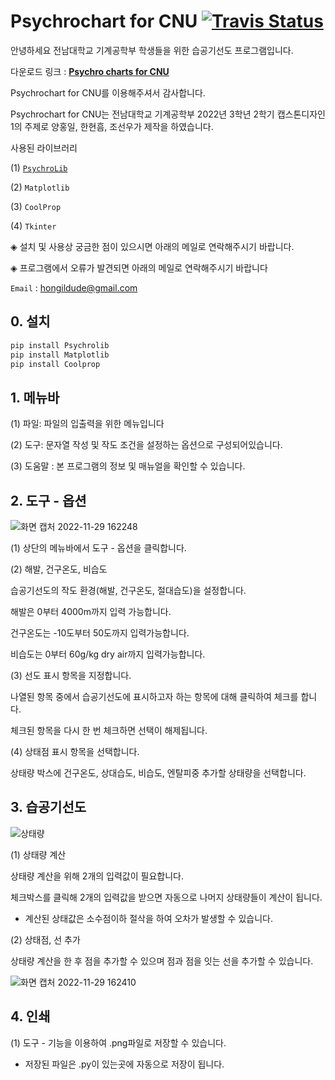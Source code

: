 # Psychrochart for CNU [![Travis Status](https://travis-ci.org/azogue/psychrochart.svg?branch=master)](https://github.com/Hongildude/Psychrochart-for-CNU) 


안녕하세요 전남대학교 기계공학부 학생들을 위한 습공기선도 프로그램입니다. 

다운로드 링크 :  **[Psychro charts for CNU](https://github.com/Hongildude/Psychrochart-for-CNU)** 

Psychrochart for CNU를 이용해주셔서 감사합니다.

Psychrochart for CNU는 전남대학교 기계공학부 2022년 3학년 2학기 캡스톤디자인1의 주제로 양홍일, 한현흠, 조선우가 제작을 하였습니다.

사용된 라이브러리 

(1) [`PsychroLib`](https://github.com/psychrometrics/psychrolib)

(2) `Matplotlib`

(3) `CoolProp`

(4) `Tkinter`

◈ 설치 및 사용상 궁금한 점이 있으시면 아래의 메일로 연락해주시기 바랍니다.

◈ 프로그램에서 오류가 발견되면 아래의 메일로 연락해주시기 바랍니다

`Email` : hongildude@gmail.com

## 0. 설치

```Bash
pip install Psychrolib
pip install Matplotlib
pip install Coolprop
```

## 1. 메뉴바

(1) 파일: 파일의 입출력을 위한 메뉴입니다

(2) 도구: 문자열 작성 및 작도 조건을 설정하는 옵션으로 구성되어있습니다.

(3) 도움말 : 본 프로그램의 정보 및 매뉴얼을 확인할 수 있습니다.

## 2. 도구 - 옵션

![화면 캡처 2022-11-29 162248](https://user-images.githubusercontent.com/96619234/204464665-6411aeff-c6a4-4a83-bc9d-a40797a06e71.png)

(1) 상단의 메뉴바에서 도구 - 옵션을 클릭합니다.

(2) 해발, 건구온도, 비습도

습공기선도의 작도 환경(해발, 건구온도, 절대습도)을 설정합니다.

해발은 0부터 4000m까지 입력 가능합니다.

건구온도는 -10도부터 50도까지 입력가능합니다.

비습도는 0부터 60g/kg dry air까지 입력가능합니다.

(3) 선도 표시 항목을 지정합니다.

나열된 항목 중에서 습공기선도에 표시하고자 하는 항목에 대해 클릭하여 체크를 합니다.

체크된 항목을 다시 한 번 체크하면 선택이 해제됩니다.

(4) 상태점 표시 항목을 선택합니다.

상태량 박스에 건구온도, 상대습도, 비습도, 엔탈피중 추가할 상태량을 선택합니다.

## 3. 습공기선도
![상태량](https://user-images.githubusercontent.com/96619234/204464368-2cccf3b5-6fe2-4a1e-bf00-abb7f2dd13a0.png)

(1) 상태량 계산 

상태량 계산을 위해 2개의 입력값이 필요합니다. 

체크박스를 클릭해 2개의 입력값을 받으면 자동으로 나머지 상태량들이 계산이 됩니다.

- 계산된 상태값은 소수점이하 절삭을 하여 오차가 발생할 수 있습니다.

(2) 상태점, 선 추가 

상태량 계산을 한 후 점을 추가할 수 있으며 점과 점을 잇는 선을 추가할 수 있습니다.

![화면 캡처 2022-11-29 162410](https://user-images.githubusercontent.com/96619234/204465020-e4e46d28-b158-4947-9d63-bf76dc58e740.png)


## 4. 인쇄

(1) 도구 -  기능을 이용하여 .png파일로 저장할 수 있습니다.

- 저장된 파일은 .py이 있는곳에 자동으로 저장이 됩니다.
